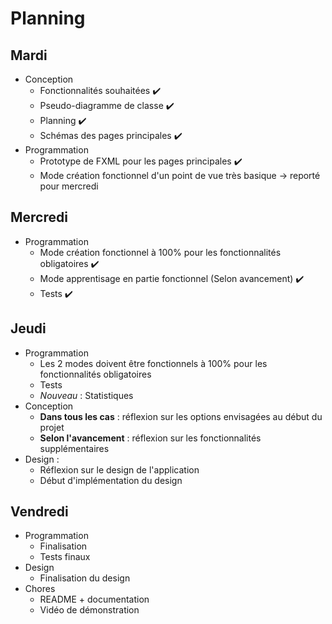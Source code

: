 # Planning 

## Mardi

- Conception
  - Fonctionnalités souhaitées :heavy_check_mark:
  - Pseudo-diagramme de classe :heavy_check_mark:
  - Planning :heavy_check_mark:
  - Schémas des pages principales :heavy_check_mark:
- Programmation 
  - Prototype de FXML pour les pages principales :heavy_check_mark:
  - Mode création fonctionnel d'un point de vue très basique &rarr; reporté pour mercredi

## Mercredi

- Programmation
  - Mode création fonctionnel à 100% pour les fonctionnalités obligatoires :heavy_check_mark:
  - Mode apprentisage en partie fonctionnel (Selon avancement) :heavy_check_mark:
  - Tests :heavy_check_mark:

## Jeudi

- Programmation
  - Les 2 modes doivent être fonctionnels à 100% pour les fonctionnalités obligatoires
  - Tests
  - *Nouveau* : Statistiques
- Conception 
  - **Dans tous les cas** : réflexion sur les options envisagées au début du projet
  - **Selon l'avancement** : réflexion sur les fonctionnalités supplémentaires
- Design : 
  - Réflexion sur le design de l'application
  - Début d'implémentation du design
## Vendredi

- Programmation
  - Finalisation
  - Tests finaux
- Design 
  - Finalisation du design
- Chores
  - README + documentation
  - Vidéo de démonstration
